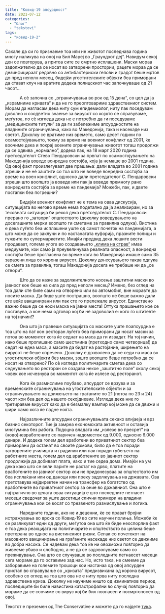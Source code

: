 ```yaml
---
title: "Ковид-19 апсурдност"
date: 2021-07-12
categories: 
  - "блог"
  - "tekstovi"
tags: 
  - "ковид-19-2"
---
```


Сакале да си го признаеме тоа или не животот последнава година многу наликува на оној на Бил Мареј во „Граундхог деј“. Навидум секој ден се повторува, а притоа сите се смртно исплашени. Маски мораа задолжително да се носат во затворени простории, рацете мораа да се дезинфицираат редовно со антибактериски гелови и градот беше мртов до пред неполн месец, бидејќи угостителските објекти беа приморани да стават клуч на вратите додека полицскиот час започнуваше од 21 часот... 

            А сѐ започна со „ограничувања во рок од 15 дена“, со цел да ја „израмниме кривата“ и да не го преоптовариме здравствениот систем. Морам да нагласам дека ниту сум епидемиолог, ниту пак поседувам доволно и соодветно знаење за вирусот со којшто се справуваме, меѓутоа, по сѐ изгледа дека не е потребно да ги поседуваме „медицинските титули“ за да ги забележиме апсурдностите на владините ограничувања, како во Македонија, така и насекаде низ светот. Доколку се вратиме низ времето, само десет години по осамостојувањето, токму за време на воениот конфликт од 2001, ќе воочиме дека и покрај воените ограничувања животот тогаш продолжи да се одвива „нормално”, додека пак, на 18 март 2020 година претседателот Стево Пендаровски за првпат по осамостојувањето на Македонија воведе вонредна состојба, која ја немаше во 2001 година. Од овој факт произлегуваат две прашања: дали владата во 2001 година згреши и не нѐ заштити со тоа што не воведе вонредна состојба за време на воен конфликт, односно дали претседателот С. Пендаровски згреши што воопшто ја воведе или пак ја воведе премногу рано вонредната состојба за време на пандемија? Можеби, пак, и двете постапки беа погрешни? 

            Бидејќи воениот конфликт не е тема на оваа дискусија, ситуацијата во негово време нема подетално да ја анализирам, но за тековната ситуација би рекол дека претседателот С. Пендаровски прерано го „затвори“ општеството (доколку воведувањето на досегашните мерки воопшто ги сметаме за правилна одлука). Вистина е дека луѓето беа исплашени уште од самот почеток на пандемијата, а што може да се заклучи и по настанатата еуфорија, празните полици и гужвите по супермаркетите. Имајќи предвид дека лошите вести продаваат, голема улога во создавањето [„клима на страв“](https://fee.org/articles/ivy-league-study-shows-how-us-media-created-a-climate-of-fear-over-covid-19/) имаа медиумите, кои само ја преувеличуваа реалната опасност, а вонредна состојба беше прогласена во време кога во Македонија имаше само 35 заразени лица со корона вирусот. Доколку донесувањето таква одлука се смета за правилна, тогаш Македонија досега не требаше ни да „се отвори“.

            Што да се каже за задолжителното носење заштитни маски во јавност кое беше на сила до пред неполн месец? Имено, без оглед на тоа дали сте биле сами на отворено или во автомобил, вие моравте да носите маска. Да биде уште пострашно, воопшто не беше важно дали сте веќе вакцинирани или пак сте го прележале вирусот. Единствено важно беше да се носи маска на јавни места! Оттука прашањето кое се поставува, а кое нема одговор кој би нѐ задоволил е: кого го штитевте на тој начин!? 

            Она што ја правеше ситуацијата со маските уште поапсурдна е тоа што на пат кон ресторан луѓето беа приморани да носат маски за потоа во моментот кога ќе седнат на маса да ги извадат. На тој начин, иако беше пропишано само шестмина (претходно само четворица!) да седат на една маса, а масите да бидат на растојание, ширењето на вирусот не беше спречено. Доколку е дозволено да се седи на маса во угостителски објекти без маски, зошто воопшто беше потребно да се носат на отворено? По сѐ изгледа политичарите сметаа дека со седнувањето во ресторан се создава некое „заштитно поле“ околу секој човек кое исчезнува во моментот кога ќе излезе од ресторанот. 

            Кога ќе размислиме поубаво, апсурдот се врзува и за временските ограничувања на угостителските објекти и за ограничувањето на движењето на граѓаните по 21 (потоа по 23 и 24) часот кои беа дел од нашето секојдневие. Изгледа дека ние го третиравме вирусот како да е безмалку вампир кој може да се движи и шири само кога ќе падне ноќта. 

            Најразличните апсурдни ограничувањата секако влијаеја и врз бизнис секоторот. Тие ја замреа економската активност и оставија многумина без работа. Подоцна владата им „излезе во пресрет“ на (ново)невработените со паричен надоместок од 9.000, односно 6.000 денари. И додека голем дел вработени во приватниот сектор беа приморани да останат во своите домови, било да е тоа поради затворените училишта и градинки или пак поради губењето на работните места, голем дел од вработените во јавниот сектор продолжија да добиваат плата, иако и тие седеа дома. Имајќи на ум дека како што се вели парите не растат на дрво, платите на вработените во јавниот сектор кои не придонесуваа за општеството им беа исплаќани или од даноци или преку задолжувања на државата. Ова претставува најдиректен начин на трансфер на богатство од вработените во приватниот сектор за оние во државниот. Она што е најтрагично во целата оваа ситуација е што последните петнасет месеци сведочат за уште десетици слични примери на владини ограничувања кои се косат со трезвеното размислување и логика.

            Наредните години, ако не и децении, ќе се прават бројни истражувања во врска со Ковид-19 во сите научни полиња. Можеби ќе се разликуват едни од други, меѓутоа она што ќе биде неоспорлив факт е тоа дека реакцијата на политичарите и општеството во целина беше претерана во однос на вистинскиот ризик. Сепак со почетокот на масовното вакцинирање на граѓаните насекаде низ светот се движиме во добра насока. Се надевам дека тоа ќе ни овозможи повторно да живееме убаво и слободно, а не да се задоволуваме само со преживување. Она што се случуваше во последните петнаесет месеци сега мораме да го оставиме зад нас. Но, исто така, не смееме да заборавиме на големите трошоци кои настанаа од овој апсурден пристап во справување со „кризата“ предизвикана од корона вирусот, особено со оглед на тоа што ова не е ниту прва ниту последна здравствена криза. Доколку не научиме ништо од изминатиов период последиците би биле навистина катастрофални во случај повторно да мораме да се соочиме со вирус кој би бил поопасен и посмртоносен од овој. 

Текстот е преземен од The Conservative и можете да го најдете [тука](https://theconservative.online/article/kovid19-apsurdnost).
